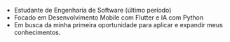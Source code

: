 - Estudante de Engenharia de Software (último período) 
- Focado em Desenvolvimento Mobile com Flutter e IA com Python
- Em busca da minha primeira oportunidade para aplicar e expandir meus conhecimentos.

<!---
Campos-Caio/Campos-Caio is a ✨ special ✨ repository because its `README.md` (this file) appears on your GitHub profile.
You can click the Preview link to take a look at your changes.
--->
